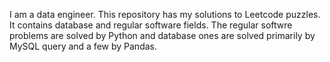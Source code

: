 I am a data engineer. This repository has my solutions to Leetcode puzzles. It contains database and regular software fields. The regular softwre problems are solved by Python and database ones are solved primarily by MySQL query and a few by Pandas. 